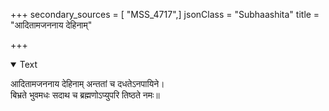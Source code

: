 +++
secondary_sources = [ "MSS_4717",]
jsonClass = "Subhaashita"
title = "आदितामजननाय देहिनाम्"

+++

<details open><summary>Text</summary>

आदितामजननाय देहिनाम् अन्ततां च दधतेऽनपायिने।  
बिभ्रते भुवमधः सदाथ च ब्रह्मणोऽप्युपरि तिष्ठते नमः॥
</details>
